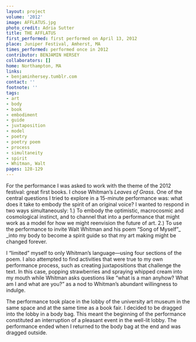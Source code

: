 ```yaml
---
layout: project
volume: '2012'
image: AFFLATUS.jpg
photo_credit: Adria Sutter
title: THE AFFLATUS
first_performed: first performed on April 13, 2012
place: Juniper Festival, Amherst, MA
times_performed: performed once in 2012
contributor: BENJAMIN HERSEY
collaborators: []
home: Northampton, MA
links:
- benjaminhersey.tumblr.com
contact: ''
footnote: ''
tags:
- art
- body
- book
- embodiment
- guide
- juxtaposition
- model
- poetry
- poetry poem
- process
- simultaneity
- spirit
- Whitman, Walt
pages: 128-129
---
```


For the performance I was asked to work with the theme of the 2012 festival: great first books. I chose Whitman’s _Leaves of Grass_. One of the central questions I tried to explore in a 15-minute performance was: what does it take to embody the spirit of an original voice? I wanted to respond in two ways simultaneously: 1.) To embody the optimistic, macrocosmic and cosmological instinct, and to channel that into a performance that might work as a model for how we might reenvision the future of art. 2.) To use the performance to invite Walt Whitman and his poem “Song of Myself”_ _into my body to become a spirit guide so that my art making might be changed forever.

I “limited” myself to only Whitman’s language—using four sections of the poem. I also attempted to find activities that were true to my own performance process, such as creating juxtapositions that challenge the text. In this case, popping strawberries and spraying whipped cream into my mouth while Whitman asks questions like “what is a man anyhow? What am I and what are you?” as a nod to Whitman’s abundant willingness to indulge.

The performance took place in the lobby of the university art museum in the same space and at the same time as a book fair. I decided to be dragged into the lobby in a body bag. This meant the beginning of the performance constituted an interruption of a pleasant event in the well-lit lobby. The performance ended when I returned to the body bag at the end and was dragged outside.

